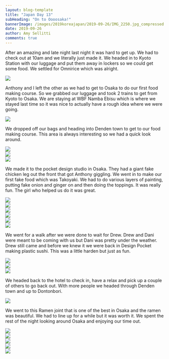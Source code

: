 ```yaml
---
layout: blog-template
title: "Japan Day 13"
subHeading: "On to Oooosaka!"
bannerImage: /images/2019koreajapan/2019-09-26/IMG_2250.jpg_compressed.JPEG
date: 2019-09-26
author: Amy Sellitti
comments: true
---
```


After an amazing and late night last night it was hard to get up. We had to check out at 10am and we literally just made it. We headed in to Kyoto Station with our luggage and put them away in lockers so we could get some food. We settled for Omnirice which was alright.

<div class="center-image"><img src="/images/2019koreajapan/2019-09-26/IMG_20190926_112636.jpg_compressed.JPEG"/></div>

Anthony and I left the other as we had to get to Osaka to do our first food making course. So we grabbed our luggage and took 2 trains to get from Kyoto to Osaka. We are staying at WBF Namba Ebisu which is where we stayed last time so it was nice to actually have a rough idea where we were going.

<div class="center-image"><img src="/images/2019koreajapan/2019-09-26/IMG_20190926_131123.jpg_compressed.JPEG"/></div>

We dropped off our bags and heading into Denden town to get to our food making course. This area is always interesting so we had a quick look around. 

<div class="center-image"><img src="/images/2019koreajapan/2019-09-26/IMG_20190926_133606.jpg_compressed.JPEG"/></div>
<div class="center-image"><img src="/images/2019koreajapan/2019-09-26/IMG_20190926_133915.jpg_compressed.JPEG"/></div>
<div class="center-image"><img src="/images/2019koreajapan/2019-09-26/IMG_20190926_134438.jpg_compressed.JPEG"/></div>

We made it to the pocket design studio in Osaka. They had a giant fake chicken leg out the front that got Anthony giggling. We went in to make our first fake food which was Takoyaki. We had to do various layers of painting, putting fake onion and ginger on and then doing the toppings. It was really fun. The girl who helped us do it was great.

<div class="center-image"><img src="/images/2019koreajapan/2019-09-26/IMG_20190926_140053.jpg_compressed.JPEG"/></div>
<div class="center-image"><img src="/images/2019koreajapan/2019-09-26/IMG_20190926_135452.jpg_compressed.JPEG"/></div>
<div class="center-image"><img src="/images/2019koreajapan/2019-09-26/IMG_20190926_140429.jpg_compressed.JPEG"/></div>
<div class="center-image"><img src="/images/2019koreajapan/2019-09-26/IMG_20190926_141133.jpg_compressed.JPEG"/></div>
<div class="center-image"><img src="/images/2019koreajapan/2019-09-26/IMG_20190926_142529.jpg_compressed.JPEG"/></div>
<div class="center-image"><img src="/images/2019koreajapan/2019-09-26/IMG_20190926_142644.jpg_compressed.JPEG"/></div>

We went for a walk after we were done to wait for Drew. Drew and Dani were meant to be coming with us but Dani was pretty under the weather. Drew still came and before we knew it we were back in Design Pocket making plastic sushi. This was a little harden but just as fun. 

<div class="center-image"><img src="/images/2019koreajapan/2019-09-26/IMG_20190926_150408.jpg_compressed.JPEG"/></div>
<div class="center-image"><img src="/images/2019koreajapan/2019-09-26/IMG_20190926_150420.jpg_compressed.JPEG"/></div>
<div class="center-image"><img src="/images/2019koreajapan/2019-09-26/IMG_20190926_150811.jpg_compressed.JPEG"/></div>

We headed back to the hotel to check in, have a relax and pick up a couple of others to go back out. With more people we headed through Denden town and up to Dontonbori. 

<div class="center-image"><img src="/images/2019koreajapan/2019-09-26/IMG_2238.jpg_compressed.JPEG"/></div>

We went to this Ramen joint that is one of the best in Osaka and the ramen was beautiful. We had to line up for a while but it was worth it. We spent the rest of the night looking around Osaka and enjoying our time out. 

<div class="center-image"><img src="/images/2019koreajapan/2019-09-26/IMG_2250.jpg_compressed.JPEG"/></div>
<div class="center-image"><img src="/images/2019koreajapan/2019-09-26/IMG_20190926_192347.jpg_compressed.JPEG"/></div>
<div class="center-image"><img src="/images/2019koreajapan/2019-09-26/IMG_20190926_200303.jpg_compressed.JPEG"/></div>
<div class="center-image"><img src="/images/2019koreajapan/2019-09-26/IMG_2253.jpg_compressed.JPEG"/></div>
<div class="center-image"><img src="/images/2019koreajapan/2019-09-26/IMG_2267.jpg_compressed.JPEG"/></div>
